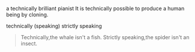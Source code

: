 
a technically brilliant pianist
It is technically possible to produce a human being by cloning.

technically (speaking)
strictly speaking
>Technically,the whale isn't a fish.
>Strictly speaking,the spider isn't an insect.